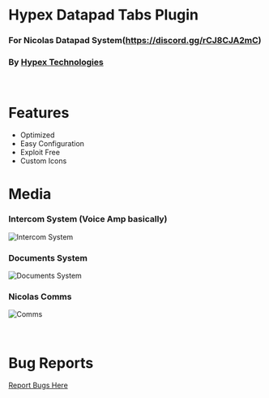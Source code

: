 # Hypex Datapad Tabs Plugin
### For Nicolas Datapad System(https://discord.gg/rCJ8CJA2mC)
### By [Hypex Technologies](https://hypextech.com)
<br>

# Features
- Optimized
- Easy Configuration
- Exploit Free
- Custom Icons

# Media

### Intercom System (Voice Amp basically)
![Intercom System](https://i.gyazo.com/b6c520cd484cdc584bfee19d3de328b0.png)
<br>

### Documents System
![Documents System](https://i.gyazo.com/03d8322fa61e079d2ac97c70e7737667.png)
<br>

### Nicolas Comms
![Comms](https://i.gyazo.com/801d7f5f78b56d80217c0f4d9c048acd.png)

<br>

# Bug Reports
[Report Bugs Here](https://github.com/Hypex-Technologies/hypex_plugin_rdvdatapad/issues)